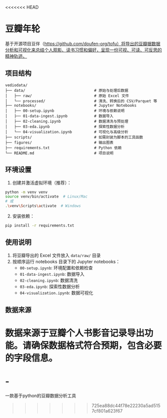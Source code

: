 <<<<<<< HEAD
# 豆瓣年轮

基于开源项目豆伴（https://github.com/doufen-org/tofu）将导出的豆瓣据数据分析和可视化来总结个人观影、读书习惯和偏好，呈现一份可视、可读、可反思的精神轨迹。

## 项目结构

```
vediodata/
├── data/                               # 原始与处理后数据
│   ├── raw/                            # 原始 Excel 文件
│   └── processed/                      # 清洗、转换后的 CSV/Parquet 等
├── notebooks/                          # Jupyter Notebooks
│   ├── 00-setup.ipynb                  # 环境与依赖说明
│   ├── 01-data-ingest.ipynb            # 数据导入
│   ├── 02-cleaning.ipynb               # 数据清洗与预处理
│   ├── 03-eda.ipynb                    # 探索性数据分析
│   └── 04-visualization.ipynb          # 可视化与高级分析
├── scripts/                            # 如需封装为脚本的工具函数
├── figures/                            # 输出图表
├── requirements.txt                    # Python 依赖
└── README.md                           # 项目说明
```

## 环境设置

1. 创建并激活虚拟环境（推荐）：

```bash
python -m venv venv
source venv/bin/activate  # Linux/Mac
# 或
.\venv\Scripts\activate  # Windows
```

2. 安装依赖：

```bash
pip install -r requirements.txt
```

## 使用说明

1. 将豆瓣导出的 Excel 文件放入 `data/raw/` 目录
2. 按顺序运行 notebooks 目录下的 Jupyter notebooks：
   - `00-setup.ipynb`: 环境配置和依赖检查
   - `01-data-ingest.ipynb`: 数据导入
   - `02-cleaning.ipynb`: 数据清洗
   - `03-eda.ipynb`: 探索性数据分析
   - `04-visualization.ipynb`: 数据可视化

## 数据来源

数据来源于豆瓣个人书影音记录导出功能。请确保数据格式符合预期，包含必要的字段信息。
=======
# -
一款基于python的豆瓣数据分析工具
>>>>>>> 725ea88dc44f78e22230a5ad5157cf801a623f67
